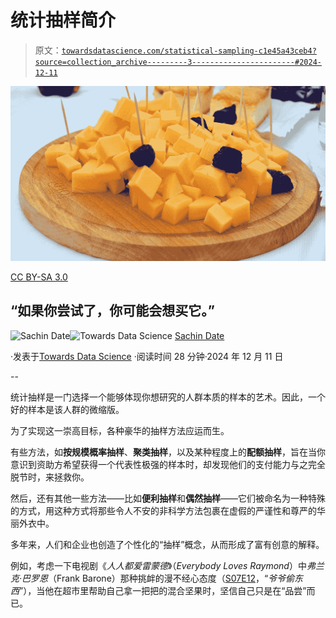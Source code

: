 # 统计抽样简介

> 原文：[`towardsdatascience.com/statistical-sampling-c1e45a43ceb4?source=collection_archive---------3-----------------------#2024-12-11`](https://towardsdatascience.com/statistical-sampling-c1e45a43ceb4?source=collection_archive---------3-----------------------#2024-12-11)

![](img/8d7a9170e461cf05429501179a3941db.png)

[CC BY-SA 3.0](https://commons.wikimedia.org/wiki/File:02_K%C3%A4se_aus_Kuhmilch_hergestellt,_Rudawka_Rymanowska_2013.JPG)

## “如果你尝试了，你可能会想买它。”

[](https://timeseriesreasoning.medium.com/?source=post_page---byline--c1e45a43ceb4--------------------------------)![Sachin Date](https://timeseriesreasoning.medium.com/?source=post_page---byline--c1e45a43ceb4--------------------------------)[](https://towardsdatascience.com/?source=post_page---byline--c1e45a43ceb4--------------------------------)![Towards Data Science](https://towardsdatascience.com/?source=post_page---byline--c1e45a43ceb4--------------------------------) [Sachin Date](https://timeseriesreasoning.medium.com/?source=post_page---byline--c1e45a43ceb4--------------------------------)

·发表于[Towards Data Science](https://towardsdatascience.com/?source=post_page---byline--c1e45a43ceb4--------------------------------) ·阅读时间 28 分钟·2024 年 12 月 11 日

--

统计抽样是一门选择一个能够体现你想研究的人群本质的样本的艺术。因此，一个好的样本是该人群的微缩版。

为了实现这一崇高目标，各种豪华的抽样方法应运而生。

有些方法，如**按规模概率抽样**、**聚类抽样**，以及某种程度上的**配额抽样**，旨在当你意识到资助方希望获得一个代表性极强的样本时，却发现他们的支付能力与之完全脱节时，来拯救你。

然后，还有其他一些方法——比如**便利抽样**和**偶然抽样**——它们被命名为一种特殊的方式，用这种方式将那些令人不安的非科学方法包裹在虚假的严谨性和尊严的华丽外衣中。

多年来，人们和企业也创造了个性化的“抽样”概念，从而形成了富有创意的解释。

例如，考虑一下电视剧《*人人都爱雷蒙德*》（*Everybody Loves Raymond*）中*弗兰克·巴罗恩*（Frank Barone）那种挑衅的漫不经心态度（[S07E12](https://www.imdb.com/title/tt0574167/)，“*爷爷偷东西*”），当他在超市里帮助自己拿一把把的混合坚果时，坚信自己只是在“品尝”而已。
